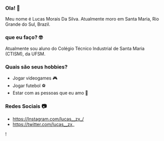 ### Ola! 👋
Meu nome é Lucas Morais Da Silva. 
Atualmente moro em Santa Maria, Rio Grande do Sul, Brazil.

### que eu faço? 🤓
Atualmente sou aluno do Colégio Técnico Industrial de Santa Maria (CTISM), da UFSM.
### Quais são seus hobbies? 

* Jogar videogames 🎮
* Jogar futebol ⚽
* Estar com as pessoas que eu amo 💑

### Redes Sociais 📷

* https://Instagram.com/lucas__zx_/
* https://twitter.com/lucas__zx_

! [](https://twitter.com/AnimePics___/status/1486722841735090186?s=20&t=7oNi1bVumRaG8egURt-Fpg)	
